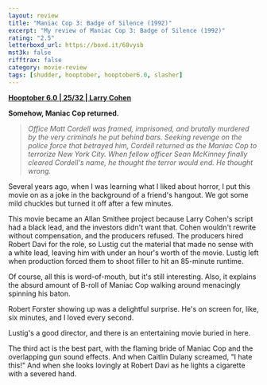 ```yaml
---
layout: review
title: "Maniac Cop 3: Badge of Silence (1992)"
excerpt: "My review of Maniac Cop 3: Badge of Silence (1992)"
rating: "2.5"
letterboxd_url: https://boxd.it/68vysb
mst3k: false
rifftrax: false
category: movie-review
tags: [shudder, hooptober, hooptober6.0, slasher]
---
```


<b><a href="https://boxd.it/pPVYg/detail" target="_blank" rel="noopener">Hooptober 6.0 | 25/32 | Larry Cohen</a></b>

<b>Somehow, Maniac Cop returned.</b>

<blockquote><i>Office Matt Cordell was framed, imprisoned, and brutally murdered by the very criminals he put behind bars. Seeking revenge on the police force that betrayed him, Cordell returned as the Maniac Cop to terrorize New York City. When fellow officer Sean McKinney finally cleared Cordell's name, he thought the terror would end. He thought wrong.</i></blockquote>

Several years ago, when I was learning what I liked about horror, I put this movie on as a joke in the background of a friend's hangout. We got some mild chuckles but turned it off after a few minutes.

This movie became an Allan Smithee project because Larry Cohen's script had a black lead, and the investors didn't want that. Cohen wouldn't rewrite without compensation, and the producers refused. The producers hired Robert Davi for the role, so Lustig cut the material that made no sense with a white lead, leaving him with under an hour's worth of the movie. Lustig left when production forced them to shoot filler to hit an 85-minute runtime.

Of course, all this is word-of-mouth, but it's still interesting. Also, it explains the absurd amount of B-roll of Maniac Cop walking around menacingly spinning his baton.

Robert Forster showing up was a delightful surprise. He's on screen for, like, six minutes, and I loved every second.

Lustig's a good director, and there is an entertaining movie buried in here.

The third act is the best part, with the flaming bride of Maniac Cop and the overlapping gun sound effects. And when Caitlin Dulany screamed, "I hate this!" And when she looks lovingly at Robert Davi as he lights a cigarette with a severed hand.
